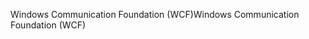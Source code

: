 <span data-ttu-id="5d190-101">Windows Communication Foundation (WCF)</span><span class="sxs-lookup"><span data-stu-id="5d190-101">Windows Communication Foundation (WCF)</span></span>